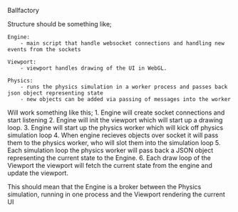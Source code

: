 Ballfactory

Structure should be something like;

    Engine:
        - main script that handle websocket connections and handling new events from the sockets
    
    Viewport:
        - viewport handles drawing of the UI in WebGL.
    
    Physics:
        - runs the physics simulation in a worker process and passes back json object representing state
        - new objects can be added via passing of messages into the worker


Will work something like this;
    1. Engine will create socket connections and start listening
    2. Engine will init the viewport which will start up a drawing loop.
    3. Engine will start up the physics worker which will kick off physics simulation loop
    4. When engine recieves objects over socket it will pass them to the physics worker, who will slot them into the simulation loop
    5. Each simulation loop the physics worker will pass back a JSON object representing the current state to the Engine.
    6. Each draw loop of the Viewport the viewport will fetch the current state from the engine and update the viewport.


This should mean that the Engine is a broker between the Physics simulation, running in one process and the Viewport rendering the current UI
